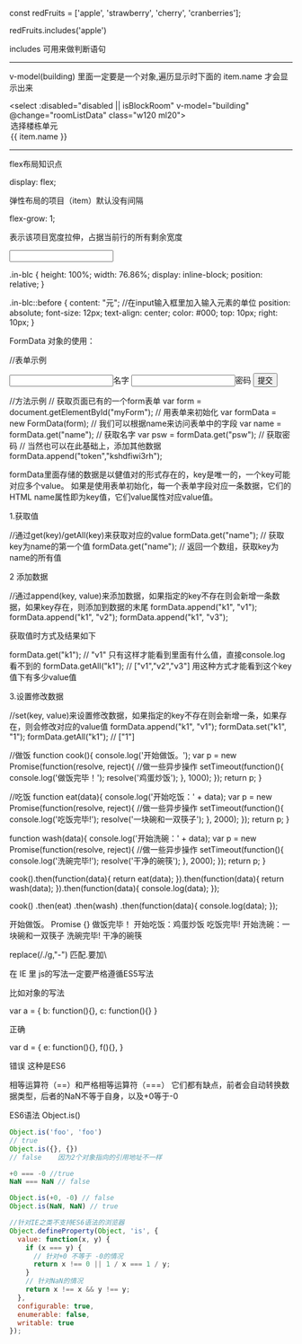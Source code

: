 const redFruits = ['apple', 'strawberry', 'cherry', 'cranberries'];


redFruits.includes('apple') 


includes 可用来做判断语句



--------------------------
v-model(building) 里面一定要是一个对象,遍历显示时下面的  item.name  才会显示出来

<select :disabled="disabled || isBlockRoom" v-model="building" @change="roomListData" class="w120 ml20">
	<option value="">选择楼栋单元</option>
	<!-- <option v-for="item in buildList" :value="JSON.stringify(item)">{{ item.name }}</option> -->
	<option v-for="item in buildList" :value="item">{{ item.name }}</option>
</select>

----------------------------


flex布局知识点

display: flex;

弹性布局的项目（item）默认没有间隔

flex-grow: 1;

表示该项目宽度拉伸，占据当前行的所有剩余宽度



<div class="in-blc">
	<input type="text"> 
</div>

.in-blc {
  height: 100%;
  width: 76.86%;
  display: inline-block;
  position: relative;
}

.in-blc::before {
  content: "元";         //在input输入框里加入输入元素的单位
  position: absolute;
  font-size: 12px;
  text-align: center;
  color: #000;
  top: 10px;
  right: 10px;
}



FormData 对象的使用：

//表单示例
<form id="myForm" action="" method="post">
    <input type="text" name="name">名字
    <input type="password" name="psw">密码
    <input type="submit" value="提交">
</form>

//方法示例
// 获取页面已有的一个form表单
var form = document.getElementById("myForm");
// 用表单来初始化
var formData = new FormData(form);
// 我们可以根据name来访问表单中的字段
var name = formData.get("name"); // 获取名字
var psw = formData.get("psw"); // 获取密码
// 当然也可以在此基础上，添加其他数据
formData.append("token","kshdfiwi3rh");


formData里面存储的数据是以健值对的形式存在的，key是唯一的，一个key可能对应多个value。 
如果是使用表单初始化，每一个表单字段对应一条数据，它们的HTML name属性即为key值，它们value属性对应value值。 

1.获取值

//通过get(key)/getAll(key)来获取对应的value
formData.get("name"); // 获取key为name的第一个值
formData.get("name"); // 返回一个数组，获取key为name的所有值

2 添加数据

//通过append(key, value)来添加数据，如果指定的key不存在则会新增一条数据，如果key存在，则添加到数据的末尾
formData.append("k1", "v1");
formData.append("k1", "v2");
formData.append("k1", "v3");

获取值时方式及结果如下

formData.get("k1"); // "v1"                     只有这样才能看到里面有什么值，直接console.log 看不到的
formData.getAll("k1"); // ["v1","v2","v3"]     用这种方式才能看到这个key值下有多少value值

3.设置修改数据

//set(key, value)来设置修改数据，如果指定的key不存在则会新增一条，如果存在，则会修改对应的value值
formData.append("k1", "v1");
formData.set("k1", "1");
formData.getAll("k1"); // ["1"]






//做饭
function cook(){
    console.log('开始做饭。');
    var p = new Promise(function(resolve, reject){        //做一些异步操作
        setTimeout(function(){
            console.log('做饭完毕！');
            resolve('鸡蛋炒饭');
        }, 1000);
    });
    return p;
}
 
//吃饭
function eat(data){
    console.log('开始吃饭：' + data);
    var p = new Promise(function(resolve, reject){        //做一些异步操作
        setTimeout(function(){
            console.log('吃饭完毕!');
            resolve('一块碗和一双筷子');
        }, 2000);
    });
    return p;
}
 
function wash(data){
    console.log('开始洗碗：' + data);
    var p = new Promise(function(resolve, reject){        //做一些异步操作
        setTimeout(function(){
            console.log('洗碗完毕!');
            resolve('干净的碗筷');
        }, 2000);
    });
    return p;
}


cook().then(function(data){
   return eat(data);
}).then(function(data){
   return wash(data);
}).then(function(data){
   console.log(data);
});

cook()
.then(eat)
.then(wash)
.then(function(data){
    console.log(data);
});


开始做饭。
Promise {<pending>}
做饭完毕！
开始吃饭：鸡蛋炒饭
吃饭完毕!
开始洗碗：一块碗和一双筷子
洗碗完毕!
干净的碗筷


replace(/\./g,"-")   匹配.要加\  




在 IE 里 js的写法一定要严格遵循ES5写法

比如对象的写法   

var a = {
  b: function(){},
  c: function(){}
}

正确

var d = {
  e: function(){},
  f(){},
}

错误   这种是ES6



相等运算符（==）和严格相等运算符（===）
它们都有缺点，前者会自动转换数据类型，后者的NaN不等于自身，以及+0等于-0


ES6语法   Object.is()

```javascript
Object.is('foo', 'foo')
// true
Object.is({}, {})
// false    因为2个对象指向的引用地址不一样

+0 === -0 //true
NaN === NaN // false

Object.is(+0, -0) // false
Object.is(NaN, NaN) // true

//针对IE之类不支持ES6语法的浏览器
Object.defineProperty(Object, 'is', {
  value: function(x, y) {
    if (x === y) {
      // 针对+0 不等于 -0的情况
      return x !== 0 || 1 / x === 1 / y;
    }
    // 针对NaN的情况
    return x !== x && y !== y;
  },
  configurable: true,
  enumerable: false,
  writable: true
});

```





















